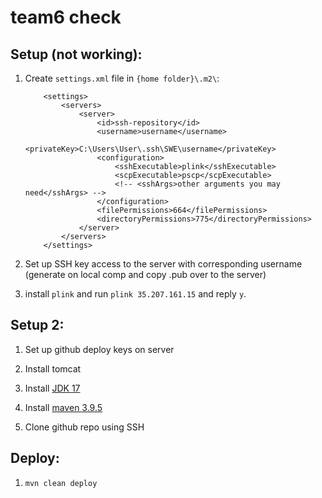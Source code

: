 # team6 check

## Setup (not working):

1. Create `settings.xml` file in `{home folder}\.m2\`:

   ```
       <settings>
           <servers>
               <server>
                   <id>ssh-repository</id>
                   <username>username</username>
                   <privateKey>C:\Users\User\.ssh\SWE\username</privateKey>
                   <configuration>
                       <sshExecutable>plink</sshExecutable>
                       <scpExecutable>pscp</scpExecutable>
                       <!-- <sshArgs>other arguments you may need</sshArgs> -->
                   </configuration>
                   <filePermissions>664</filePermissions>
                   <directoryPermissions>775</directoryPermissions>
               </server>
           </servers>
       </settings>
   ```

2. Set up SSH key access to the server with corresponding username (generate on local comp and copy .pub over to the server)

3. install `plink` and run `plink 35.207.161.15` and reply `y`.

## Setup 2:

1. Set up github deploy keys on server

2. Install tomcat

3. Install [JDK 17](https://www.rosehosting.com/blog/how-to-install-java-17-lts-on-ubuntu-20-04/)

4. Install [maven 3.9.5](https://phoenixnap.com/kb/install-maven-on-ubuntu)

5. Clone github repo using SSH

## Deploy:

1. `mvn clean deploy`

<!-- 2. Copy .war file to the server path `/opt/tomcat/updated/webapps/` -->
